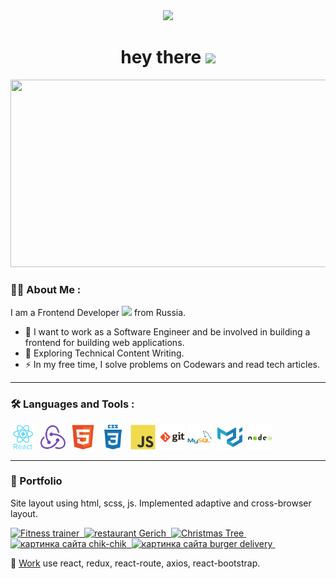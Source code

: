 <div id="header" align="center">
  <img src="https://media.giphy.com/media/M9gbBd9nbDrOTu1Mqx/giphy.gif" width="100"/>
  <h1>
    hey there
    <img src="https://media.giphy.com/media/hvRJCLFzcasrR4ia7z/giphy.gif" width="30px"/>
  </h1>
</div>

<div align="center">
  <img src="https://media.giphy.com/media/dWesBcTLavkZuG35MI/giphy.gif" width="600" height="300"/>
</div>

### :man_technologist: About Me :
I am a Frontend Developer <img src="https://media.giphy.com/media/WUlplcMpOCEmTGBtBW/giphy.gif" width="30"> from Russia.
- :telescope: I want to work as a Software Engineer and be involved in building a frontend for building web applications.
- :seedling: Exploring Technical Content Writing.
- :zap: In my free time, I solve problems on Codewars and read tech articles.

---

### :hammer_and_wrench: Languages and Tools :

<div>
  <img src="https://github.com/devicons/devicon/blob/master/icons/react/react-original-wordmark.svg" title="React" alt="React" width="40" height="40"/>&nbsp;
  <img src="https://github.com/devicons/devicon/blob/master/icons/redux/redux-original.svg" title="Redux" alt="Redux " width="40" height="40"/>&nbsp;
  <img src="https://github.com/devicons/devicon/blob/master/icons/html5/html5-original.svg" title="HTML5" alt="HTML" width="40" height="40"/>&nbsp;
  <img src="https://github.com/devicons/devicon/blob/master/icons/css3/css3-plain-wordmark.svg"  title="CSS3" alt="CSS" width="40" height="40"/>&nbsp;
  <img src="https://github.com/devicons/devicon/blob/master/icons/javascript/javascript-original.svg" title="JavaScript" alt="JavaScript" width="40" height="40"/>&nbsp;
  <img src="https://github.com/devicons/devicon/blob/master/icons/git/git-original-wordmark.svg" title="Git" **alt="Git" width="40" height="40"/>
  <img src="https://github.com/devicons/devicon/blob/master/icons/mysql/mysql-original-wordmark.svg" title="MySQL"  alt="MySQL" width="40" height="40"/>&nbsp;
  <img src="https://github.com/devicons/devicon/blob/master/icons/materialui/materialui-original.svg" title="Material UI" alt="Material UI" width="40" height="40"/>&nbsp;
  <img src="https://github.com/devicons/devicon/blob/master/icons/nodejs/nodejs-original-wordmark.svg" title="NodeJS" alt="NodeJS" width="40" height="40"/>&nbsp;
</div>

---

### :toolbox: Portfolio

Site layout using html, scss, js. Implemented adaptive and cross-browser layout.

<div align>
<a href="https://vadyavadya.github.io/web_stady/fitness-traiiner/dist/home.html" target="_blank">
  <img src="https://vadyavadya.github.io/hiring-posts/static/media/fitness.08997e38525eb46b924b.png" title="Fitness trainer" alt="Fitness trainer" width="160"/>&nbsp;
</a>
<a href="https://vadyavadya.github.io/web_stady/flsStartTemplate_gerich/dist/home.html" target="_blank">
  <img src="https://vadyavadya.github.io/hiring-posts/static/media/gerich.6c75888bfd0e031e5961.png" title="restaurant Gerich" alt="restaurant Gerich " width="160" />&nbsp;
</a>
<a href="https://vadyavadya.github.io/christmas-trees" target="_blank">
  <img src="https://vadyavadya.github.io/hiring-posts/static/media/chritmas-tree.84327abc4696dd65bc12.png" title="Christmas Tree" alt="Christmas Tree" width="160" />&nbsp;
</a>
<a href="https://vadyavadya.github.io/chik-chik" target="_blank" rel="noreferrer">
  <img src="https://vadyavadya.github.io/hiring-posts/static/media/chik-chik.8d0f9e0ee32f334488ff.png" title="chik-chik" alt="картинка сайта chik-chik"  width="160"/>&nbsp;
</a>
  <a href="https://delivery-burger-react.vercel.app/" target="_blank" rel="noreferrer">
  <img src="https://vadyavadya.github.io/hiring-posts/static/media/burger_delyvery.72312369d8ce4a8a5e47.jpg" title="Burger delivery" alt="картинка сайта burger delivery"  width="160"/>&nbsp;
</a>
</div>

:newspaper: [Work](https://github.com/vadyavadya/hiring-posts) use react, redux, react-route, axios, react-bootstrap.

<!--
**vadyavadya/vadyavadya** is a ✨ _special_ ✨ repository because its `README.md` (this file) appears on your GitHub profile.

Here are some ideas to get you started:

- 🔭 I’m currently working on ...
- 🌱 I’m currently learning ...
- 👯 I’m looking to collaborate on ...
- 🤔 I’m looking for help with ...
- 💬 Ask me about ...
- 📫 How to reach me: ...
- 😄 Pronouns: ...
- ⚡ Fun fact: ...
-->
